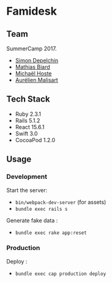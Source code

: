 # Famidesk

## Team

SummerCamp 2017.

* [Simon Depelchin](http://webartisan.be)
* [Mathias Biard](http://codingowl.eu)
* [Michaël Hoste](http://80limit.com)
* [Aurélien Malisart](http://phonoid.com)

## Tech Stack

* Ruby 2.3.1
* Rails 5.1.2
* React 15.6.1
* Swift 3.0
* CocoaPod 1.2.0

## Usage

### Development

Start the server:

 * `bin/webpack-dev-server` (for assets)
 * `bundle exec rails s`

Generate fake data :

 * `bundle exec rake app:reset`

### Production

Deploy :

 * `bundle exec cap production deploy`
